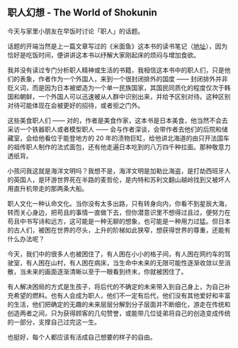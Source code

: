 ## 职人幻想 - The World of Shokunin

今天与家里小朋友在早饭时讨论「职人」的话题。

话题的开端当然是上一篇文章写过的《米面鱼》这本书的读书笔记（[地址](https://someonegao.com/rice-noodle-fish-deep-travels-through-japans-food-culture)），因为恰好是吃饭时间，便讲讲这本书以纾解大家刚起床的烦闷与增加食欲。

我并没有读过专门分析职人精神或生活的书籍，我相信这本书中的职人们，只是他们的表象，作者作为一个外国人，来到一个很封闭排外的国度 —— 封闭排外并非贬义词，而是因为日本被塑造为一个单一民族国家，其国民同质化的程度仅次于韩国和朝鲜，一个外国人可以迅速被从人群中识别出来，并给予区别对待。这种区别对待可能体现在会被更好的招待，或者拒之门外。

这些美食职人们 —— 对的，作者是美食作家，这本书是日本美食，他当然不会去采访一个铁器职人或者模型职人 —— 会与作者深谈，会带作者去他们的后院和储藏室，会给他看位于能登地方的 20 年的渍物巨缸，给他讲北海道的由只开法国车的祖传职人制作的法式面包，还有他走遍日本吃到的八万四千种拉面。那种敬意力透纸背。

小孩问我这就是海洋文明吗？我想不是，海洋文明是加勒比海盗，是打劫西班牙人的英国人，是环游世界死在半路的麦哲伦，是内特和苏利文翻山越岭找到又被坏人用直升机带走的那两条大船。

职人文化一种认命文化。当你没有太多出路，只有转身向内，你看不到星辰大海，转而关心身边，把苟且的事情一直做下去，但你潜意识里不想得过且过，便努力在苟且中书写诗和远方，这可能是一种无聊的想象，也可能是一种用力过猛。但日本的古人们，被困在世界的尽头，上升的阶梯如此狭窄，想获得世界的尊重，还能有什么办法呢？

今天，我们中的很多人也被困住了，有人困在小小的格子间，有人困在网约车的驾驶室，有人困在山村，有人困在病床，当生命中未来的无限可能性逐渐收敛以至消散，当未来的画面逐渐清晰以至于一眼看到终末，你就被困住了。

有人解决困局的方式是生孩子，将后代的不确定的未来带入到自己身上，为自己补充希望的燃料。也有人会成为职人，他们不一定有后代，他们没有其他爱好和丰富的生活，他们把确定的无趣的未来层层分解到分子层面并不断细化，游走在传统和创造两者之间，只为获得顾客的几句赞誉，或能带几位徒弟将自己的创造变成传统的一部分，支撑自己过完这一生。

也挺好，每个人都应该有活成自己想要的样子的自由。